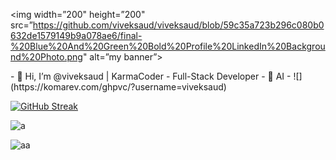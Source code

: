 <p align=”center”>

<img width=”200" height=”200" src=”https://github.com/viveksaud/viveksaud/blob/59c35a723b296c080b0632de1579149b9a078ae6/final-%20Blue%20And%20Green%20Bold%20Profile%20LinkedIn%20Background%20Photo.png" alt=”my banner”>

</p>
- 👋 Hi, I’m @viveksaud | KarmaCoder
- Full-Stack Developer
- 👀 AI
- ![](https://komarev.com/ghpvc/?username=viveksaud)

[![GitHub Streak](https://streak-stats.demolab.com/?user=viveksaud&theme=highcontrast)](https://git.io/streak-stats)

![a](https://github-readme-stats-seven-phi-44.vercel.app/api?username=viveksaud&show_icons=true&locale=en&theme=highcontrast)

![aa](https://github-readme-stats-seven-phi-44.vercel.app/api/top-langs?username=viveksaud&show_icons=true&locale=en&layout=compact&theme=highcontrast)

<!---
- 👀 I’m interested in web development, app development, AI, ML, cybersecurity,etc etc.Actually I'm interested in every topic related to computer and IT.

- 🌱 I’m currently learning ...
- 💞️ I’m looking to collaborate on ...
- 📫 How to reach me ...


viveksaud/viveksaud is a ✨ special ✨ repository because its `README.md` (this file) appears on your GitHub profile.
You can click the Preview link to take a look at your changes.
--->
